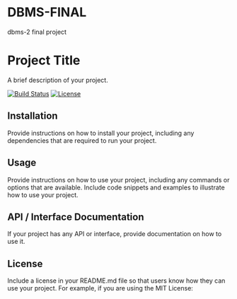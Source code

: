 # DBMS-FINAL
dbms-2 final project
# Project Title

A brief description of your project.

[![Build Status](https://img.shields.io/travis/username/project/master.svg?style=flat-square)](https://travis-ci.org/username/project)
[![License](https://img.shields.io/github/license/username/project.svg?style=flat-square)](https://github.com/username/project/blob/master/LICENSE)

## Installation

Provide instructions on how to install your project, including any dependencies that are required to run your project.

## Usage

Provide instructions on how to use your project, including any commands or options that are available. Include code snippets and examples to illustrate how to use your project.

## API / Interface Documentation

If your project has any API or interface, provide documentation on how to use it.

## License

Include a license in your README.md file so that users know how they can use your project. For example, if you are using the MIT License:

